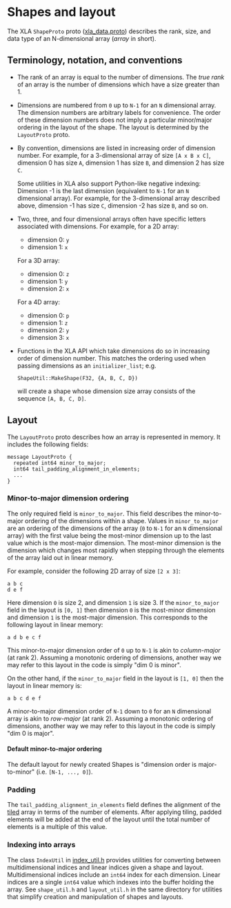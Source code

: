 # Shapes and layout

The XLA `ShapeProto` proto
([xla_data.proto](https://github.com/openxla/xla/tree/main/xla/xla_data.proto))
describes the rank, size, and data type of an N-dimensional array (*array* in
short).

## Terminology, notation, and conventions

*   The rank of an array is equal to the number of dimensions. The *true rank*
    of an array is the number of dimensions which have a size greater than 1.

*   Dimensions are numbered from `0` up to `N-1` for an `N` dimensional array.
    The dimension numbers are arbitrary labels for convenience. The order of
    these dimension numbers does not imply a particular minor/major ordering in
    the layout of the shape. The layout is determined by the `LayoutProto`
    proto.

*   By convention, dimensions are listed in increasing order of dimension
    number. For example, for a 3-dimensional array of size `[A x B x C]`,
    dimension 0 has size `A`, dimension 1 has size `B`, and dimension 2 has size
    `C`.

    Some utilities in XLA also support Python-like negative indexing: Dimension
    -1 is the last dimension (equivalent to `N-1` for an `N` dimensional array).
    For example, for the 3-dimensional array described above, dimension -1 has
    size `C`, dimension -2 has size `B`, and so on.

*   Two, three, and four dimensional arrays often have specific letters
    associated with dimensions. For example, for a 2D array:

    *   dimension 0: `y`
    *   dimension 1: `x`

    For a 3D array:

    *   dimension 0: `z`
    *   dimension 1: `y`
    *   dimension 2: `x`

    For a 4D array:

    *   dimension 0: `p`
    *   dimension 1: `z`
    *   dimension 2: `y`
    *   dimension 3: `x`

*   Functions in the XLA API which take dimensions do so in increasing order of
    dimension number. This matches the ordering used when passing dimensions as
    an `initializer_list`; e.g.

    `ShapeUtil::MakeShape(F32, {A, B, C, D})`

    will create a shape whose dimension size array consists of the sequence `[A,
    B, C, D]`.

## Layout

The `LayoutProto` proto describes how an array is represented in memory. It
includes the following fields:

```
message LayoutProto {
  repeated int64 minor_to_major;
  int64 tail_padding_alignment_in_elements;
  ...
}
```

### Minor-to-major dimension ordering

The only required field is `minor_to_major`. This field describes the
minor-to-major ordering of the dimensions within a shape. Values in
`minor_to_major` are an ordering of the dimensions of the array (`0` to `N-1`
for an `N` dimensional array) with the first value being the most-minor
dimension up to the last value which is the most-major dimension. The most-minor
dimension is the dimension which changes most rapidly when stepping through the
elements of the array laid out in linear memory.

For example, consider the following 2D array of size `[2 x 3]`:

```
a b c
d e f
```

Here dimension `0` is size 2, and dimension `1` is size 3. If the
`minor_to_major` field in the layout is `[0, 1]` then dimension `0` is the
most-minor dimension and dimension `1` is the most-major dimension. This
corresponds to the following layout in linear memory:

```
a d b e c f
```

This minor-to-major dimension order of `0` up to `N-1` is akin to *column-major*
(at rank 2). Assuming a monotonic ordering of dimensions, another way we may
refer to this layout in the code is simply "dim 0 is minor".

On the other hand, if the `minor_to_major` field in the layout is `[1, 0]` then
the layout in linear memory is:

```
a b c d e f
```

A minor-to-major dimension order of `N-1` down to `0` for an `N` dimensional
array is akin to *row-major* (at rank 2). Assuming a monotonic ordering of
dimensions, another way we may refer to this layout in the code is simply "dim 0
is major".

#### Default minor-to-major ordering

The default layout for newly created Shapes is "dimension order is
major-to-minor" (i.e. `[N-1, ..., 0]`).

### Padding

The `tail_padding_alignment_in_elements` field defines the alignment of the
[tiled](tiled_layout.md) array in terms of the number of elements. After
applying tiling, padded elements will be added at the end of the layout until
the total number of elements is a multiple of this value.

### Indexing into arrays

The class `IndexUtil` in
[index_util.h](https://github.com/openxla/xla/tree/main/xla/index_util.h)
provides utilities for converting between multidimensional indices and linear
indices given a shape and layout. Multidimensional indices include an `int64`
index for each dimension. Linear indices are a single `int64` value which
indexes into the buffer holding the array. See `shape_util.h` and
`layout_util.h` in the same directory for utilities that simplify creation and
manipulation of shapes and layouts.
